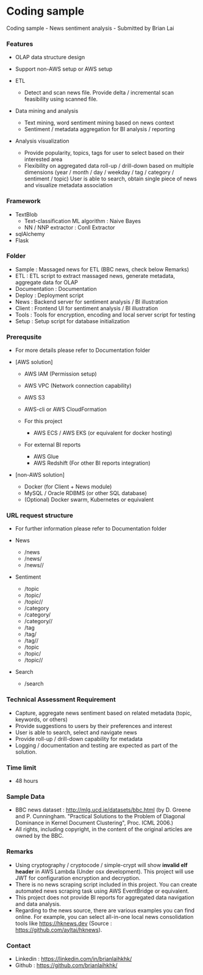 # Coding sample
Coding sample - News sentiment analysis - Submitted by Brian Lai

### Features

- OLAP data structure design
- Support non-AWS setup or AWS setup

- ETL
   - Detect and scan news file. Provide delta / incremental scan feasibility using scanned file.

- Data mining and analysis
   - Text mining, word sentiment mining based on news context
   - Sentiment / metadata aggregation for BI analysis / reporting 

- Analysis visualization
   - Provide popularity, topics, tags for user to select based on their interested area
   - Flexibility on aggregated data roll-up / drill-down based on multiple dimensions (year / month / day / weekday / tag / category / sentiment / topic)
    User is able to search, obtain single piece of news and visualize metadata association

### Framework 

- TextBlob
   - Text-classification ML algorithm : Naive Bayes
   - NN / NNP extractor : Conll Extractor
- sqlAlchemy
- Flask

### Folder

- Sample : Massaged news for ETL (BBC news, check below Remarks)
- ETL : ETL script to extract massaged news, generate metadata, aggregate data for OLAP
- Documentation : Documentation
- Deploy : Deployment script
- News : Backend server for sentiment analysis / BI illustration
- Client : Frontend UI for sentiment analysis / BI illustration
- Tools : Tools for encryption, encoding and local server script for testing
- Setup : Setup script for database initialization

### Prerequsite

- For more details please refer to Documentation folder

- [AWS solution]
   - AWS IAM (Permission setup)
   - AWS VPC (Network connection capability)
   - AWS S3
   - AWS-cli or AWS CloudFormation

   - For this project
      - AWS ECS / AWS EKS (or equivalent for docker hosting)

   - For external BI reports
      - AWS Glue
      - AWS Redshift (For other BI reports integration)

- [non-AWS solution]
   - Docker (for Client + News module)
   - MySQL / Oracle RDBMS (or other SQL database)
   - (Optional) Docker swarm, Kubernetes or equivalent 

### URL request structure

- For further information please refer to Documentation folder

- News
   - /news
   - /news/<category>
   - /news/<category>/<uuid>

- Sentiment
   - /topic
   - /topic/<date>
   - /topic/<date>/<topic>
   - /category
   - /category/<date>
   - /category/<date>/<category>
   - /tag
   - /tag/<date>
   - /tag/<date>/<category>
   - /topic
   - /topic/<date>
   - /topic/<date>/<category>

- Search
   - /search

### Technical Assessment Requirement

- Capture, aggregate news sentiment based on related metadata (topic, keywords, or others)
- Provide suggestions to users by their preferences and interest
- User is able to search, select and navigate news
- Provide roll-up / drill-down capability for metadata
- Logging / documentation and testing are expected as part of the solution.

### Time limit

- 48 hours

### Sample Data
- BBC news dataset : http://mlg.ucd.ie/datasets/bbc.html (by D. Greene and P. Cunningham. "Practical Solutions to the Problem of Diagonal Dominance in Kernel Document Clustering", Proc. ICML 2006.)
- All rights, including copyright, in the content of the original articles are owned by the BBC.

### Remarks
- Using cryptography / cryptocode / simple-crypt will show **invalid elf header** in AWS Lambda (Under osx development). This project will use JWT for configuration encryption and decryption.
- There is no news scraping script included in this project. You can create automated news scraping task using AWS EventBridge or equivalent.
- This project does not provide BI reports for aggregated data navigation and data analysis.
- Regarding to the news source, there are various examples you can find online. For example, you can select all-in-one local news consolidation tools like https://hknews.dev (Source : https://github.com/ayltai/hknews).

### Contact
- Linkedin : https://linkedin.com/in/brianlaihkhk/
- Github : https://github.com/brianlaihkhk/
